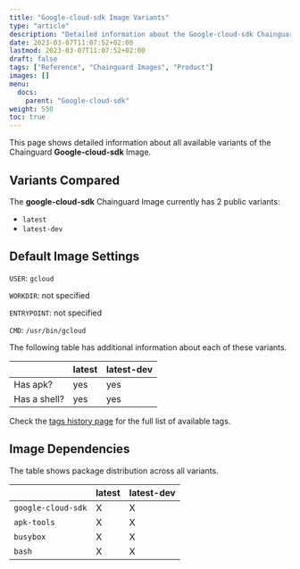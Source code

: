 ```yaml
---
title: "Google-cloud-sdk Image Variants"
type: "article"
description: "Detailed information about the Google-cloud-sdk Chainguard Image variants"
date: 2023-03-07T11:07:52+02:00
lastmod: 2023-03-07T11:07:52+02:00
draft: false
tags: ["Reference", "Chainguard Images", "Product"]
images: []
menu:
  docs:
    parent: "Google-cloud-sdk"
weight: 550
toc: true
---
```


This page shows detailed information about all available variants of the Chainguard **Google-cloud-sdk** Image.

## Variants Compared
The **google-cloud-sdk** Chainguard Image currently has 2 public variants: 

- `latest`
- `latest-dev`

## Default Image Settings
`USER`:		`gcloud`

`WORKDIR`:	not specified

`ENTRYPOINT`:	not specified

`CMD`:		`/usr/bin/gcloud`

The following table has additional information about each of these variants.

|              | latest | latest-dev |
|--------------|--------|------------|
| Has apk?     | yes    | yes        |
| Has a shell? | yes    | yes        |

Check the [tags history page](/chainguard/chainguard-images/reference/google-cloud-sdk/tags_history/) for the full list of available tags.
## Image Dependencies
The table shows package distribution across all variants.

|                    | latest | latest-dev |
|--------------------|--------|------------|
| `google-cloud-sdk` | X      | X          |
| `apk-tools`        | X      | X          |
| `busybox`          | X      | X          |
| `bash`             | X      | X          |
